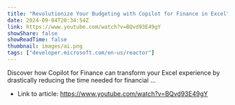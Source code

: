 ```yaml
---
title: "Revolutionize Your Budgeting with Copilot for Finance in Excel"
date: 2024-09-04T20:34:54Z
link: https://www.youtube.com/watch?v=BQvd93E49gY
showShare: false
showReadTime: false
thumbnail: images/ai.png
tags: ["developer.microsoft.com/en-us/reactor"]
---
```

Discover how Copilot for Finance can transform your Excel experience by drastically reducing the time needed for financial ...

- Link to article: https://www.youtube.com/watch?v=BQvd93E49gY